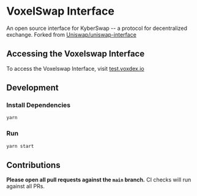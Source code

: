 # VoxelSwap Interface

An open source interface for KyberSwap -- a protocol for decentralized exchange.
Forked from [Uniswap/uniswap-interface](https://github.com/Uniswap/uniswap-interface)


## Accessing the Voxelswap Interface

To access the Voxelswap Interface, visit [test.voxdex.io](https://test.voxdex.io/)

## Development

### Install Dependencies

```bash
yarn
```

### Run

```bash
yarn start
```

## Contributions

**Please open all pull requests against the `main` branch.**
CI checks will run against all PRs.
